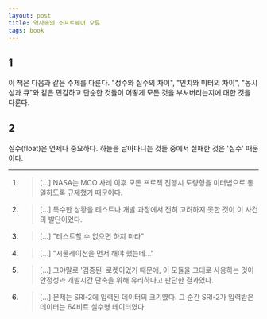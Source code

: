```yaml
---
layout: post
title: 역사속의 소프트웨어 오류
tags: book
---
```


## 1
이 책은 다음과 같은 주제를 다룬다. "정수와 실수의 차이", "인치와 미터의 차이", "동시성과 큐"와 같은 민감하고 단순한 것들이 어떻게 모든 것을 부셔버리는지에 대한 것을 다룬다.

## 2
실수(float)은 언제나 중요하다. 하늘을 날아다니는 것들 중에서 실패한 것은 '실수' 때문이다.


- - -

1. > [...] NASA는 MCO 사례 이후 모든 프로젝 진행시 도량형을 미터법으로 통일하도록 규제했기 때문이다.

2. > [...] 특수한 상황을 테스트나 개발 과정에서 전혀 고려하지 못한 것이 이 사건의 발단이었다.

3. > [...] "테스트할 수 없으면 하지 마라"

4. > [...] "시물레이션을 먼저 해야 했는데..."

5. > [...] 그야말로 '검증된' 로켓이었기 때문에, 이 모듈을 그대로 사용하는 것이 안정성과 개발시간 단축을 위해 유리하다고 판단한 결과였다.

6. > [...] 문제는 SRI-2에 입력된 데이터의 크기였다. 그 순간 SRI-2가 입력받은 데이터는 64비트 실수형 데이터였다.

